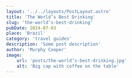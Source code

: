 ```yaml
---
layout: '../../layouts/PostLayout.astro'
title: 'The World’s Best Drinking'
slug: 'the-world’s-best-drinking'
pubDate: 2024-07-03
place: 'Brazil'
category: 'travel guides'
description: 'Some post description'
author: 'Murphy Cooper'
image:
    url: 'posts/the-world’s-best-drinking.jpg'
    alt: 'Big cap with coffee on the table'
---
```

